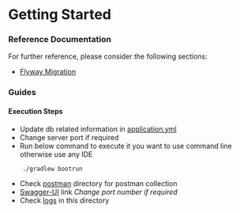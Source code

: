 # Getting Started

### Reference Documentation

For further reference, please consider the following sections:

* [Flyway Migration](https://docs.spring.io/spring-boot/docs/2.7.3/reference/htmlsingle/#howto.data-initialization.migration-tool.flyway)

### Guides

#### Execution Steps
- Update db related information in [application.yml](https://github.com/keepmoving-motivateyourself/POC/blob/main/6.Security/1.spring-security-jwt/src/main/resources/application.yml)
- Change server port if required
- Run below command to execute it you want to use command line otherwise use any IDE
```shell
    ./gradlew bootrun
```
- Check [postman](https://github.com/keepmoving-motivateyourself/POC/tree/main/6.Security/1.spring-security-jwt/postman-collection/) directory for postman collection
- [Swagger-UI](http://localhost:8081/swagger-ui/index.html) link *Change port number if required*
- Check [logs](https://github.com/keepmoving-motivateyourself/POC/tree/main/6.Security/1.spring-security-jwt/logs)  in this directory
